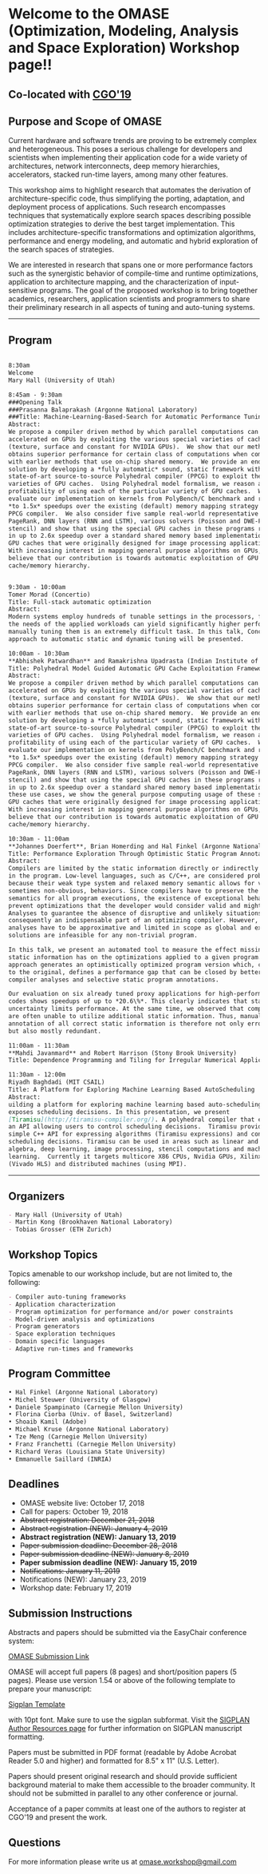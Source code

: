 # **Welcome to the OMASE (Optimization, Modeling, Analysis and Space Exploration) Workshop page!!**

## Co-located with [CGO'19](http://cgo.org/cgo2019/)

## Purpose and Scope of OMASE

Current hardware and software trends are proving to be extremely complex and heterogeneous. This poses a serious challenge for developers and scientists when implementing their application code for a wide variety of architectures, network interconnects, deep memory hierarchies, accelerators, stacked run-time layers, among many other features.

This workshop aims to highlight research that automates the derivation of architecture-specific code, thus simplifying the porting, adaptation, and deployment process of applications. Such research encompasses techniques that systematically explore search spaces describing possible optimization strategies to derive the best target implementation. This includes architecture-specific transformations and optimization algorithms, performance and energy modeling, and automatic and hybrid exploration of the search spaces of strategies. 

We are interested in research that spans one or more performance factors such as the synergistic behavior of compile-time and runtime optimizations, application to architecture mapping, and the characterization of input-sensitive programs. The goal of the proposed workshop is to bring together academics, researchers, application scientists and programmers to share their preliminary research in all aspects of tuning and auto-tuning systems. 

---
## Program
```markdown

8:30am
Welcome 
Mary Hall (University of Utah)

8:45am - 9:30am
###Opening Talk
###Prasanna Balaprakash (Argonne National Laboratory)
###Title: Machine-Learning-Based-Search for Automatic Performance Tuning
Abstract:
We propose a compiler driven method by which parallel computations can be
accelerated on GPUs by exploiting the various special varieties of caches
(texture, surface and constant for NVIDIA GPUs).  We show that our method
obtains superior performance for certain class of computations when compared
with earlier methods that use on-chip shared memory.  We provide an end-to-end
solution by developing a *fully automatic* sound, static framework within a
state-of-art source-to-source Polyhedral compiler (PPCG) to exploit these
varieties of GPU caches.  Using Polyhedral model formalism, we reason about the
profitability of using each of the particular variety of GPU caches.  We
evaluate our implementation on kernels from PolyBench/C benchmark and report up
*to 1.5x* speedups over the existing (default) memory mapping strategy used by
PPCG compiler.  We also consider five sample real-world representative kernels:
PageRank, DNN layers (RNN and LSTM), various solvers (Poisson and DWE-FDTD
stencil) and show that using the special GPU caches in these programs results
in up to 2.6x speedup over a standard shared memory based implementation.  With                                             these use cases, we show the general purpose computing usage of these special
GPU caches that were originally designed for image processing applications.
With increasing interest in mapping general purpose algorithms on GPUs, we
believe that our contribution is towards automatic exploitation of GPU
cache/memory hierarchy.


9:30am - 10:00am
Tomer Morad (Concertio)
Title: Full-stack automatic optimization
Abstract:
Modern systems employ hundreds of tunable settings in the processors, firmware,                                             applications and in compiler flags. While tailoring these system settings to
the needs of the applied workloads can yield significantly higher performance,
manually tuning them is an extremely difficult task. In this talk, Concertio's
approach to automatic static and dynamic tuning will be presented.

10:00am - 10:30am
**Abhishek Patwardhan** and Ramakrishna Upadrasta (Indian Institute of Technology, Hyderabad, India)
Title: Polyhedral Model Guided Automatic GPU Cache Exploitation Framework
Abstract:
We propose a compiler driven method by which parallel computations can be
accelerated on GPUs by exploiting the various special varieties of caches
(texture, surface and constant for NVIDIA GPUs).  We show that our method
obtains superior performance for certain class of computations when compared
with earlier methods that use on-chip shared memory.  We provide an end-to-end
solution by developing a *fully automatic* sound, static framework within a
state-of-art source-to-source Polyhedral compiler (PPCG) to exploit these
varieties of GPU caches.  Using Polyhedral model formalism, we reason about the
profitability of using each of the particular variety of GPU caches.  We
evaluate our implementation on kernels from PolyBench/C benchmark and report up
*to 1.5x* speedups over the existing (default) memory mapping strategy used by
PPCG compiler.  We also consider five sample real-world representative kernels:
PageRank, DNN layers (RNN and LSTM), various solvers (Poisson and DWE-FDTD
stencil) and show that using the special GPU caches in these programs results
in up to 2.6x speedup over a standard shared memory based implementation.  With
these use cases, we show the general purpose computing usage of these special
GPU caches that were originally designed for image processing applications.
With increasing interest in mapping general purpose algorithms on GPUs, we
believe that our contribution is towards automatic exploitation of GPU
cache/memory hierarchy.

10:30am - 11:00am
**Johannes Doerfert**, Brian Homerding and Hal Finkel (Argonne National Laboratory)
Title: Performance Exploration Through Optimistic Static Program Annotations
Abstract:
Compilers are limited by the static information directly or indirectly encoded
in the program. Low-level languages, such as C/C++, are considered problematic
because their weak type system and relaxed memory semantic allows for various,
sometimes non-obvious, behaviors. Since compilers have to preserve the program
semantics for all program executions, the existence of exceptional behavior can
prevent optimizations that the developer would consider valid and might expect.
Analyses to guarantee the absence of disruptive and unlikely situations are
consequently an indispensable part of an optimizing compiler. However, such
analyses have to be approximative and limited in scope as global and exact
solutions are infeasible for any non-trivial program.

In this talk, we present an automated tool to measure the effect missing
static information has on the optimizations applied to a given program. The
approach generates an optimistically optimized program version which, compared
to the original, defines a performance gap that can be closed by better
compiler analyses and selective static program annotations.

Our evaluation on six already tuned proxy applications for high-performance
codes shows speedups of up to *20.6\%*. This clearly indicates that static
uncertainty limits performance. At the same time, we observed that compilers
are often unable to utilize additional static information. Thus, manual
annotation of all correct static information is therefore not only error prone
but also mostly redundant.

11:00am - 11:30am
**Mahdi Javanmard** and Robert Harrison (Stony Brook University)
Title: Dependence Programming and Tiling for Irregular Numerical Applications

11:30am - 12:00m
Riyadh Baghdadi (MIT CSAIL)
Title: A Platform for Exploring Machine Learning Based AutoScheduling
Abstract:
uilding a platform for exploring machine learning based auto-scheduling                                                    requires many steps. The first step is to build a compiler that has an API that
exposes scheduling decisions. In this presentation, we present
[Tiramisu](http://tiramisu-compiler.org/). A polyhedral compiler that exposes
an API allowing users to control scheduling decisions.  Tiramisu provides a
simple C++ API for expressing algorithms (Tiramisu expressions) and controlling
scheduling decisions. Tiramisu can be used in areas such as linear and tensor
algebra, deep learning, image processing, stencil computations and machine
learning.  Currently it targets multicore X86 CPUs, Nvidia GPUs, Xilinx FPGAs
(Vivado HLS) and distributed machines (using MPI).

```

---

## Organizers

```markdown
- Mary Hall (University of Utah)
- Martin Kong (Brookhaven National Laboratory)
- Tobias Grosser (ETH Zurich)
```

## Workshop Topics

Topics amenable to our workshop include, but are not limited to, the following:

```markdown
- Compiler auto-tuning frameworks
- Application characterization
- Program optimization for performance and/or power constraints 
- Model-driven analysis and optimizations
- Program generators
- Space exploration techniques
- Domain specific languages
- Adaptive run-times and frameworks

```

## Program Committee

```markdown
• Hal Finkel (Argonne National Laboratory)
• Michel Steuwer (University of Glasgow)
• Daniele Spampinato (Carnegie Mellon University)
• Florina Ciorba (Univ. of Basel, Switzerland) 
• Shoaib Kamil (Adobe)
• Michael Kruse (Argonne National Laboratory) 
• Tze Meng (Carnegie Mellon University)
• Franz Franchetti (Carnegie Mellon University)
• Richard Veras (Louisiana State University)
• Emmanuelle Saillard (INRIA)
```


## Deadlines

- OMASE website live: October 17, 2018
- Call for papers: October 19, 2018
- ~~Abstract registration: December 21, 2018~~
- ~~Abstract registration (NEW): January 4, 2019~~
- **Abstract registration (NEW): January 13, 2019**
- ~~Paper submission deadline: December 28, 2018~~
- ~~Paper submission deadline (NEW): January 8, 2019~~
- **Paper submission deadline (NEW): January 15, 2019**
- ~~Notifications: January 11, 2019~~
- Notifications (NEW): January 23, 2019
- Workshop date: February 17, 2019

## Submission Instructions

Abstracts and papers should  be submitted via the EasyChair conference system:

[OMASE Submission Link](https://easychair.org/conferences/?conf=omase19)

OMASE will accept full papers (8 pages) and short/position papers (5 pages).
Please use version 1.54 or above of the following template to prepare your manuscript:

[Sigplan Template](https://www.acm.org/publications/proceedings-template)

with 10pt font. Make sure to use the sigplan subformat. Visit the 
[SIGPLAN Author Resources page](http://sigplan.org/Resources/Author/) 
for further information on SIGPLAN manuscript formatting.

Papers must be submitted in PDF format (readable by Adobe Acrobat
Reader 5.0 and higher) and formatted for 8.5" x 11" (U.S. Letter).

Papers should present original research and should provide sufficient
background material to make them accessible to the broader community. It
should not be submitted in parallel to any other conference or journal.

Acceptance of a paper commits at least one of the authors to register at
CGO'19 and present the work.

## Questions

For more information please write us at omase.workshop@gmail.com
